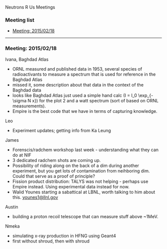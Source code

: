 Neutrons R Us Meetings

### Meeting list
* [Meeting: 2015/02/18](#meeting-20140218)

***

### Meeting: 2015/02/18
Ivana, Baghdad Atlas
* ORNL measured and published data in 1953, several species of radioactivants to
measure a spectrum that is used for reference in the Baghdad Atlas
* missed it, some description about that data in the context of the Baghdad data
* looks like Baghdad Atlas just used a simple hand calc (I = I_0 \exp_{-\sigma N x})
  for the plot 2 and a watt spectrum (sort of based on ORNL measurements).
* Empire is the best code that we have in terms of capturing knowledge.

Leo
* Experiment updates; getting info from Ka Leung

James
* Forenscis/radchem workshop last week - understanding what they can do at NIF
* 3 dedicated radchem shots are coming up.
* Possibility of riding along on the back of a dim during another experiment, 
  but you get lots of contamination from neihboring dim. Could that serve as a
  proof of principle? 
* Fission product distribution: TALYS was not helping - perhaps use Empire 
  instead. Using experimental data instead for now.
* Walid Younes starting a sabattical at LBNL, worth talking to him about this.
  younes1@llnl.gov

Austin
* building a proton recoil telescope that can measure stuff above ~1MeV.

Nmeka
* simulating x-ray production in HFNG using Geant4
* first without shroud, then with shroud

